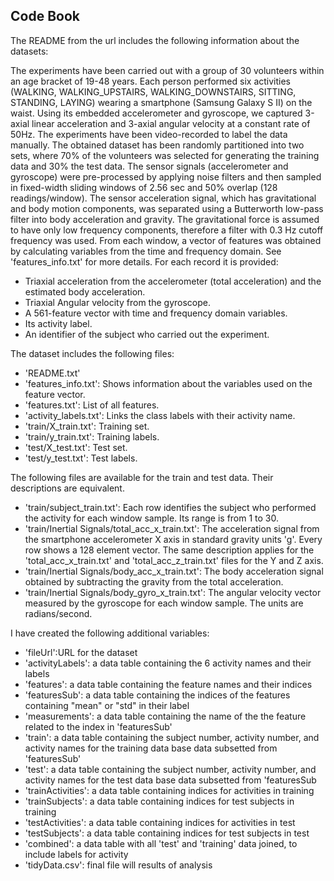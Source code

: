 ## Code Book

The README from the url includes the following information about the datasets:

The experiments have been carried out with a group of 30 volunteers within an age bracket of 19-48 years. Each person performed six activities (WALKING, WALKING_UPSTAIRS, WALKING_DOWNSTAIRS, SITTING, STANDING, LAYING) wearing a smartphone (Samsung Galaxy S II) on the waist. Using its embedded accelerometer and gyroscope, we captured 3-axial linear acceleration and 3-axial angular velocity at a constant rate of 50Hz. The experiments have been video-recorded to label the data manually. The obtained dataset has been randomly partitioned into two sets, where 70% of the volunteers was selected for generating the training data and 30% the test data. 
The sensor signals (accelerometer and gyroscope) were pre-processed by applying noise filters and then sampled in fixed-width sliding windows of 2.56 sec and 50% overlap (128 readings/window). The sensor acceleration signal, which has gravitational and body motion components, was separated using a Butterworth low-pass filter into body acceleration and gravity. The gravitational force is assumed to have only low frequency components, therefore a filter with 0.3 Hz cutoff frequency was used. From each window, a vector of features was obtained by calculating variables from the time and frequency domain. See 'features_info.txt' for more details. 
For each record it is provided:

- Triaxial acceleration from the accelerometer (total acceleration) and the estimated body acceleration.
- Triaxial Angular velocity from the gyroscope. 
- A 561-feature vector with time and frequency domain variables. 
- Its activity label. 
- An identifier of the subject who carried out the experiment.

The dataset includes the following files:
- 'README.txt'
- 'features_info.txt': Shows information about the variables used on the feature vector.
- 'features.txt': List of all features.
- 'activity_labels.txt': Links the class labels with their activity name.
- 'train/X_train.txt': Training set.
- 'train/y_train.txt': Training labels.
- 'test/X_test.txt': Test set.
- 'test/y_test.txt': Test labels.

The following files are available for the train and test data. Their descriptions are equivalent. 
- 'train/subject_train.txt': Each row identifies the subject who performed the activity for each window sample. Its range is from 1 to 30. 
- 'train/Inertial Signals/total_acc_x_train.txt': The acceleration signal from the smartphone accelerometer X axis in standard gravity units 'g'. Every row shows a 128 element vector. The same description applies for the 'total_acc_x_train.txt' and 'total_acc_z_train.txt' files for the Y and Z axis. 
- 'train/Inertial Signals/body_acc_x_train.txt': The body acceleration signal obtained by subtracting the gravity from the total acceleration. 
- 'train/Inertial Signals/body_gyro_x_train.txt': The angular velocity vector measured by the gyroscope for each window sample. The units are radians/second. 

I have created the following additional variables:
- 'fileUrl':URL for the dataset  
- 'activityLabels': a data table containing the 6 activity names and their labels  
- 'features': a data table containing the feature names and their indices  
- 'featuresSub': a data table containing the indices of the features containing "mean" or "std" in their label  
- 'measurements': a data table containing the name of the the feature related to the index in 'featuresSub'  
- 'train': a data table containing the subject number, activity number, and activity names for the training data base data subsetted from 'featuresSub'  
- 'test': a data table containing the subject number, activity number, and activity names for the test data base data subsetted from 'featuresSub  
- 'trainActivities': a data table containing indices for activities in training  
- 'trainSubjects': a data table containing indices for test subjects in training  
- 'testActivities': a data table containing indices for activities in test  
- 'testSubjects': a data table containing indices for test subjects in test  
- 'combined': a data table with all 'test' and 'training' data joined, to include labels for activity  
- 'tidyData.csv': final file will results of analysis  



